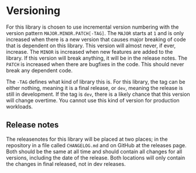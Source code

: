 # Versioning

For this library is chosen to use incremental version numbering with the version pattern `MAJOR.MINOR.PATCH[-TAG]`. The `MAJOR` starts at `1` and is only increased when there is a new version that causes major breaking of code that is dependent on this library. This version will almost never, if ever, increase. The `MINOR` is increased when new features are added to the library. If this version will break anything, it will be in the release notes. The `PATCH` is increased when there are bugfixes in the code. This should never break any dependent code.

The `-TAG` defines what kind of library this is. For this library, the tag can be either nothing, meaning it is a final release, or `dev`, meaning the release is still in development. If the tag is `dev`, there is a likely chance that this version will change overtime. You cannot use this kind of version for production workloads.

## Release notes

The releasenotes for this library will be placed at two places; in the repository in a file called `CHANGELOG.md` and on GitHub at the releases page. Both should be the same at all time and should contain all changes for all versions, including the date of the release. Both locations will only contain the changes in final released, not in dev releases.
